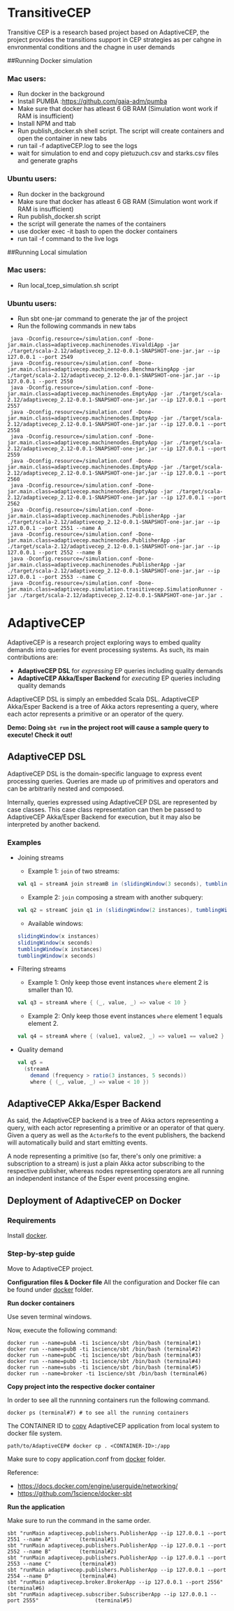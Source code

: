 # TransitiveCEP
Transitive CEP is a research based project based on AdaptiveCEP, the project provides the transitions support in CEP strategies as per cahgne in envronmental conditions and the chagne in user demands

##Running Docker simulation
### Mac users:
* Run docker in the background
* Install PUMBA :https://github.com/gaia-adm/pumba
* Make sure that docker has atleast 6 GB RAM (Simulation wont work if RAM is insufficient)
* Install NPM and ttab
* Run publish_docker.sh shell script. The script will create containers and open the container in new tabs
* run tail -f adaptiveCEP.log to see the logs
* wait for simulation to end and copy pietuzuch.csv and starks.csv files and generate graphs

### Ubuntu users:
* Run docker in the background
* Make sure that docker has atleast 6 GB RAM (Simulation wont work if RAM is insufficient)
* Run publish_docker.sh script
* the script will generate the names of the containers
* use docker exec -it <name> bash to open the docker containers
* run tail -f command to the live logs 


##Running Local simulation
### Mac users:
* Run local_tcep_simulation.sh script
### Ubuntu users:
* Run sbt one-jar command to generate the jar of the project
* Run the following commands in new tabs
```
 java -Dconfig.resource=/simulation.conf -Done-jar.main.class=adaptivecep.machinenodes.VivaldiApp -jar ./target/scala-2.12/adaptivecep_2.12-0.0.1-SNAPSHOT-one-jar.jar --ip 127.0.0.1 --port 2549
 java -Dconfig.resource=/simulation.conf -Done-jar.main.class=adaptivecep.machinenodes.BenchmarkingApp -jar ./target/scala-2.12/adaptivecep_2.12-0.0.1-SNAPSHOT-one-jar.jar --ip 127.0.0.1 --port 2550
 java -Dconfig.resource=/simulation.conf -Done-jar.main.class=adaptivecep.machinenodes.EmptyApp -jar ./target/scala-2.12/adaptivecep_2.12-0.0.1-SNAPSHOT-one-jar.jar --ip 127.0.0.1 --port 2557
 java -Dconfig.resource=/simulation.conf -Done-jar.main.class=adaptivecep.machinenodes.EmptyApp -jar ./target/scala-2.12/adaptivecep_2.12-0.0.1-SNAPSHOT-one-jar.jar --ip 127.0.0.1 --port 2558
 java -Dconfig.resource=/simulation.conf -Done-jar.main.class=adaptivecep.machinenodes.EmptyApp -jar ./target/scala-2.12/adaptivecep_2.12-0.0.1-SNAPSHOT-one-jar.jar --ip 127.0.0.1 --port 2559
 java -Dconfig.resource=/simulation.conf -Done-jar.main.class=adaptivecep.machinenodes.EmptyApp -jar ./target/scala-2.12/adaptivecep_2.12-0.0.1-SNAPSHOT-one-jar.jar --ip 127.0.0.1 --port 2560
 java -Dconfig.resource=/simulation.conf -Done-jar.main.class=adaptivecep.machinenodes.EmptyApp -jar ./target/scala-2.12/adaptivecep_2.12-0.0.1-SNAPSHOT-one-jar.jar --ip 127.0.0.1 --port 2562
 java -Dconfig.resource=/simulation.conf -Done-jar.main.class=adaptivecep.machinenodes.PublisherApp -jar ./target/scala-2.12/adaptivecep_2.12-0.0.1-SNAPSHOT-one-jar.jar --ip 127.0.0.1 --port 2551 --name A
 java -Dconfig.resource=/simulation.conf -Done-jar.main.class=adaptivecep.machinenodes.PublisherApp -jar ./target/scala-2.12/adaptivecep_2.12-0.0.1-SNAPSHOT-one-jar.jar --ip 127.0.0.1 --port 2552 --name B
 java -Dconfig.resource=/simulation.conf -Done-jar.main.class=adaptivecep.machinenodes.PublisherApp -jar ./target/scala-2.12/adaptivecep_2.12-0.0.1-SNAPSHOT-one-jar.jar --ip 127.0.0.1 --port 2553 --name C
 java -Dconfig.resource=/simulation.conf -Done-jar.main.class=adaptivecep.simulation.trasitivecep.SimulationRunner -jar ./target/scala-2.12/adaptivecep_2.12-0.0.1-SNAPSHOT-one-jar.jar .

``` 

# AdaptiveCEP

AdaptiveCEP is a research project exploring ways to embed quality demands into queries for event processing systems. As such, its main contributions are:

+ **AdaptiveCEP DSL** for _expressing_ EP queries including quality demands
+ **AdaptiveCEP Akka/Esper Backend** for _executing_ EP queries including quality demands

AdaptiveCEP DSL is simply an embedded Scala DSL. AdaptiveCEP Akka/Esper Backend is a tree of Akka actors representing a query, where each actor represents a primitive or an operator of the query.

**Demo: Doing `sbt run` in the project root will cause a sample query to execute! Check it out!**


## AdaptiveCEP DSL

AdaptiveCEP DSL is the domain-specific language to express event processing queries. Queries are made up of primitives and operators and can be arbitrarily nested and composed.

Internally, queries expressed using AdaptiveCEP DSL are represented by case classes. This case class representation can then be passed to AdaptiveCEP Akka/Esper Backend for execution, but it may also be interpreted by another backend.

### Examples

+ Joining streams

    + Example 1: `join` of two streams:

    ```scala
    val q1 = streamA join streamB in (slidingWindow(3 seconds), tumblingWindow(3 instances))
    ```

    + Example 2: `join` composing a stream with another subquery:

    ```scala
    val q2 = streamC join q1 in (slidingWindow(2 instances), tumblingWindow(2 seconds))
    ```

    + Available windows:

    ```scala
    slidingWindow(x instances)
    slidingWindow(x seconds)
    tumblingWindow(x instances)
    tumblingWindow(x seconds)
    ```

+ Filtering streams

    + Example 1: Only keep those event instances `where` element 2 is smaller than 10.

    ```scala
    val q3 = streamA where { (_, value, _) => value < 10 }
    ```

    + Example 2: Only keep those event instances `where` element 1 equals element 2.

    ```scala
    val q4 = streamA where { (value1, value2, _) => value1 == value2 }
    ```

+ Quality demand

    ```scala
    val q5 =
      (streamA
        demand (frequency > ratio(3 instances, 5 seconds))
        where { (_, value, _) => value < 10 })
    ```


## AdaptiveCEP Akka/Esper Backend

As said, the AdaptiveCEP backend is a tree of Akka actors representing a query, with each actor representing a primitive or an operator of that query. Given a query as well as the `ActorRef`s to the event publishers, the backend will automatically build and start emitting events.

A node representing a primitive (so far, there's only one primitive: a subscription to a stream) is just a plain Akka actor subscribing to the respective publisher, whereas nodes representing operators are all running an independent instance of the Esper event processing engine.

## Deployment of AdaptiveCEP on Docker

### Requirements

Install [docker](https://www.docker.com/what-docker).

### Step-by-step guide

Move to AdaptiveCEP project.

**Configuration files & Docker file**
All the configuration and Docker file can be found under [docker](docker) folder.

**Run docker containers**

Use seven terminal windows.

Now, execute the following command:

    docker run --name=pubA -ti 1science/sbt /bin/bash (terminal#1)
    docker run --name=pubB -ti 1science/sbt /bin/bash (terminal#2)
    docker run --name=pubC -ti 1science/sbt /bin/bash (terminal#3)
    docker run --name=pubD -ti 1science/sbt /bin/bash (terminal#4)
    docker run --name=subs -ti 1science/sbt /bin/bash (terminal#5)
    docker run --name=broker -ti 1science/sbt /bin/bash (terminal#6)


**Copy project into the respective docker container**

In order to see all the runnning containers run the following command.

    docker ps (terminal#7) # to see all the running containers

The CONTAINER ID to [copy](https://docs.docker.com/engine/reference/commandline/cp/) AdaptiveCEP application from local system to docker file system.

    path/to/AdaptiveCEP# docker cp . <CONTAINER-ID>:/app

Make sure to copy application.conf from [docker](docker) folder.

Reference:
- https://docs.docker.com/engine/userguide/networking/
-  https://github.com/1science/docker-sbt

**Run the application**

Make sure to run the command in the same order.

    sbt "runMain adaptivecep.publishers.PublisherApp --ip 127.0.0.1 --port 2551 --name A"         (terminal#1)
    sbt "runMain adaptivecep.publishers.PublisherApp --ip 127.0.0.1 --port 2552 --name B"         (terminal#2)
    sbt "runMain adaptivecep.publishers.PublisherApp --ip 127.0.0.1 --port 2553 --name C"         (terminal#3)
    sbt "runMain adaptivecep.publishers.PublisherApp --ip 127.0.0.1 --port 2554 --name D"         (terminal#4)
    sbt "runMain adaptivecep.broker.BrokerApp --ip 127.0.0.1 --port 2556"                         (terminal#6)
    sbt "runMain adaptivecep.subscriber.SubscriberApp --ip 127.0.0.1 --port 2555"                  (terminal#5)

